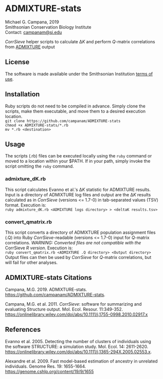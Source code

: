 # ADMIXTURE-stats  

Michael G. Campana, 2019  
Smithsonian Conservation Biology Institute  
Contact: campanam@si.edu  

*CorrSieve* helper scripts to calculate Δ*K* and perform *Q*-matrix correlations from [ADMIXTURE](http://software.genetics.ucla.edu/admixture/) output  

## License  
The software is made available under the Smithsonian Institution [terms of use](https://www.si.edu/termsofuse).  

## Installation  
Ruby scripts do not need to be compiled in advance. Simply clone the scripts, make them executable, and move them to a desired execution location.  
`git clone https://github.com/campanam/ADMIXTURE-stats`  
`chmod +x ADMIXTURE-stats/*.rb`  
`mv *.rb <destination>`  

## Usage
The scripts (.rb) files can be executed locally using the `ruby` command or moved to a location within your $PATH. If in your path, simply invoke the script omitting the `ruby` command.    

### admixture_dK.rb  
This script calculates Evanno et al.'s Δ*K* statistic for ADMIXTURE results. Input is a directory of ADMIXTURE log files and output are the Δ*K* results calculated as in *CorrSieve* (versions <= 1.7-0) in tab-separated values (TSV) format. Execution is:  
`ruby admixture_dK.rb <ADMIXTURE logs directory> > <deltaK results.tsv>`  

### convert_qmatrix.rb
This script converts a directory of ADMIXTURE population assignment files (.Q) into Ruby *CorrSieve*-readable (versions <= 1.7-0) input for *Q*-matrix correlations. *WARNING: Converted files are not compatible with the* CorrSieve *R version*. Execution is:  
`ruby convert_qmatrix.rb <ADMIXTURE .Q directory> <Output directory>`  
Output files can then be used by *CorrSieve* for *Q*-matrix correlations, but will fail for other analyses.  

## ADMIXTURE-stats Citations  
Campana, M.G. 2019. ADMIXTURE-stats. https://github.com/campanam/ADMIXTURE-stats.  

Campana, M.G. et al. 2011. *CorrSieve*: software for summarizing and evaluating Structure output. Mol. Ecol. Resour. 11:349-352. https://onlinelibrary.wiley.com/doi/abs/10.1111/j.1755-0998.2010.02917.x  

## References
Evanno et al. 2005. Detecting the number of clusters of individuals using the software STRUCTURE: a simulation study. Mol. Ecol. 14: 2611-2620. https://onlinelibrary.wiley.com/doi/abs/10.1111/j.1365-294X.2005.02553.x.  

Alexandre et al. 2009. Fast model-based estimation of ancestry in unrelated individuals. Genome Res. 19: 1655-1664. https://genome.cshlp.org/content/19/9/1655
